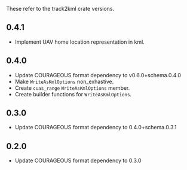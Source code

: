 These refer to the track2kml crate versions.
## 0.4.1
- Implement UAV home location representation in kml.

## 0.4.0
- Update COURAGEOUS format dependency to v0.6.0+schema.0.4.0
- Make `WriteAsKmlOptions` non_exhastive.
- Create `cuas_range` `WriteAsKmlOptions` member.
- Create builder functions for `WriteAsKmlOptions`.

## 0.3.0
- Update COURAGEOUS format dependency to 0.4.0+schema.0.3.1

## 0.2.0
- Update COURAGEOUS format dependency to 0.3.0